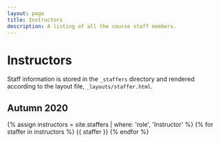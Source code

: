 ```yaml
---
layout: page
title: Instructors
description: A listing of all the course staff members.
---
```


# Instructors

Staff information is stored in the `_staffers` directory and rendered according to the layout file, `_layouts/staffer.html`.

## Autumn 2020

{% assign instructors = site.staffers | where: 'role', 'Instructor' %}
{% for staffer in instructors %}
{{ staffer }}
{% endfor %}
